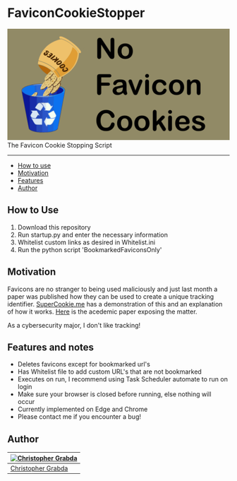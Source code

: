 # FaviconCookieStopper
<div align="center">
	<img src="./resources/FaviconCookieStopperBanner.png" alt="No Favicon Cookies"/>
</div>
The Favicon Cookie Stopping Script

---

<!-- TOC -->

- [How to use](#How-to-use)
- [Motivation](#Motivation)
- [Features](#Features-and-notes)
- [Author](#Author)

<!-- /TOC -->

## How to Use

1. Download this repository
2. Run startup.py and enter the necessary information
3. Whitelist custom links as desired in Whitelist.ini
4. Run the python script 'BookmarkedFaviconsOnly'

## Motivation

Favicons are no stranger to being used maliciously and just last month a paper was published how they can be used to create a unique tracking identifier. [SuperCookie.me](https://supercookie.me/workwise) has a demonstration of this and an explanation of how it works. [Here](https://www.cs.uic.edu/~polakis/papers/solomos-ndss21.pdf) is the acedemic paper exposing the matter.

As a cybersecurity major, I don't like tracking!

## Features and notes

- Deletes favicons except for bookmarked url's
- Has Whitelist file to add custom URL's that are not bookmarked
- Executes on run, I recommend using Task Scheduler automate to run on login
- Make sure your browser is closed before running, else nothing will occur
- Currently implemented on Edge and Chrome
- Please contact me if you encounter a bug!

## Author

| [![Christopher Grabda](https://github.com/CGrabda.png?size=100)](https://github.com/CGrabda) |
| -------------------------------------------------------------------------------------------- |
| [Christopher Grabda](https://www.linkedin.com/in/christopher-grabda/)                        |
